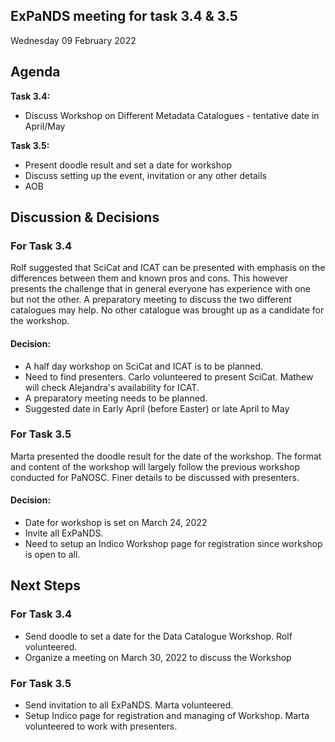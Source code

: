 ## ExPaNDS meeting for task 3.4 & 3.5
Wednesday 09 February 2022

## Agenda
**Task 3.4:**
- Discuss Workshop on Different Metadata Catalogues - tentative date in April/May

**Task 3.5:**
- Present doodle result and set a date for workshop
- Discuss setting up the event, invitation or any other details
- AOB

## Discussion & Decisions

### For Task 3.4

Rolf suggested that SciCat and ICAT can be presented with emphasis on the differences between them and known pros and cons. This however presents the challenge that in general everyone has experience with one but not the other. A preparatory meeting to discuss the two different catalogues may help. No other catalogue was brought up as a candidate for the workshop.

#### Decision:

* A half day workshop on SciCat and ICAT is to be planned. 
* Need to find presenters. Carlo volunteered to present SciCat. Mathew will check Alejandra's availability for ICAT.
* A preparatory meeting needs to be planned.
* Suggested date in Early April (before Easter) or late April to May

### For Task 3.5

Marta presented the doodle result for the date of the workshop. The format and content of the workshop will largely follow the previous workshop conducted for PaNOSC. Finer details to be discussed with presenters.

#### Decision:

* Date for workshop is set on March 24, 2022
* Invite all ExPaNDS.
* Need to setup an Indico Workshop page for registration since workshop is open to all.

## Next Steps

### For Task 3.4

- Send doodle to set a date for the Data Catalogue Workshop. Rolf volunteered.
- Organize a meeting on March 30, 2022 to discuss the Workshop

### For Task 3.5

- Send invitation to all ExPaNDS. Marta volunteered.
- Setup Indico page for registration and managing of Workshop. Marta volunteered to work with presenters.